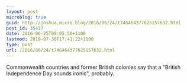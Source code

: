 ```yaml
---
layout: post
microblog: true
guid: http://joshua.micro.blog/2016/06/24/t746464377625157632.html
post_id: 35417
date: 2016-06-25T09:05:50+1100
lastmod: 2019-07-30T17:41:22+1100
type: post
url: /2016/06/24/t746464377625157632.html
---
```

Commonwealth countries and former British colonies say that a "British Independence Day sounds ironic", probably.
